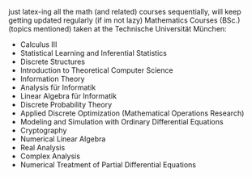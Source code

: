 just latex-ing all the math (and related) courses sequentially, will keep getting updated regularly (if im not lazy)
Mathematics Courses (BSc.) (topics mentioned) taken at the Technische Universität München:
- Calculus III
- Statistical Learning and Inferential Statistics
- Discrete Structures
- Introduction to Theoretical Computer Science
- Information Theory
- Analysis für Informatik
- Linear Algebra für Informatik
- Discrete Probability Theory
- Applied Discrete Optimization (Mathematical Operations Research)
- Modeling and Simulation with Ordinary Differential Equations
- Cryptography 
- Numerical Linear Algebra 
- Real Analysis 
- Complex Analysis
- Numerical Treatment of Partial Differential Equations

  

